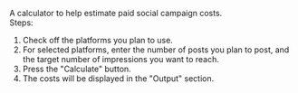 A calculator to help estimate paid social campaign costs. </br>
Steps: </br>

1. Check off the platforms you plan to use. </br>
2. For selected platforms, enter the number of posts you plan to post, and the target number of impressions you want to reach. </br>
3. Press the "Calculate" button. </br>
4. The costs will be displayed in the "Output" section. </br>
